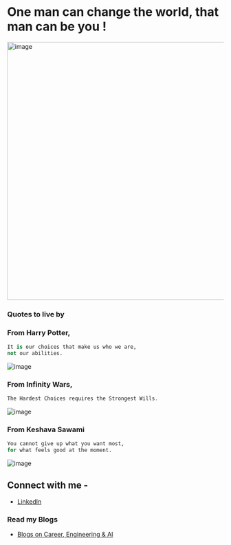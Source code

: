 # One man can change the world, that man can be you !

<img width="600" alt="image" src="https://github.com/user-attachments/assets/039351ce-ad05-4917-b234-c65a45763bc2" />


### Quotes to live by 

### From Harry Potter, 
```py
It is our choices that make us who we are, 
not our abilities. 
```

![image](https://github.com/user-attachments/assets/2efb6982-7a4e-49ea-8db8-63d753ae4d4c)


### From Infinity Wars,
```rust
The Hardest Choices requires the Strongest Wills.
```

![image](https://github.com/user-attachments/assets/619ec3ff-54e0-41c6-b181-47cd31397412)


### From Keshava Sawami
```r
You cannot give up what you want most, 
for what feels good at the moment. 
```
![image](https://github.com/user-attachments/assets/34eb414f-ec6d-4114-b5d8-cff727cf074f)



## Connect with me - 

- [LinkedIn](https://linkedin.com/in/sa-y-an)


### Read my Blogs 

- [Blogs on Career, Engineering & AI](http://sayan-mondal.netlify.app/)
